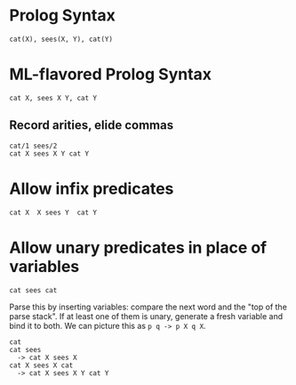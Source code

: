 # Prolog Syntax

```
cat(X), sees(X, Y), cat(Y)
```

# ML-flavored Prolog Syntax

```
cat X, sees X Y, cat Y
```

## Record arities, elide commas

```
cat/1 sees/2
cat X sees X Y cat Y
```

# Allow infix predicates

```
cat X  X sees Y  cat Y
```

# Allow unary predicates in place of variables

```
cat sees cat
```

Parse this by inserting variables: compare the next word and the "top of the parse stack".
If at least one of them is unary, generate a fresh variable and bind it to both.
We can picture this as `p q -> p X q X`.

```
cat
cat sees
  -> cat X sees X
cat X sees X cat
  -> cat X sees X Y cat Y
```
